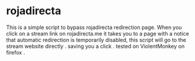 # rojadirecta
This is a simple script to bypass rojadirecta redirection page.
When you click on a stream link on rojadirecta.me it takes you to a page 
with a  notice that automatic redirection is temporarily disabled, this script will go to the stream website directly .
saving you a click . 
tested on ViolentMonkey  on firefox .
